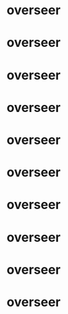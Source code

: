 # overseer
# overseer
# overseer
# overseer
# overseer
# overseer
# overseer
# overseer
# overseer
# overseer

